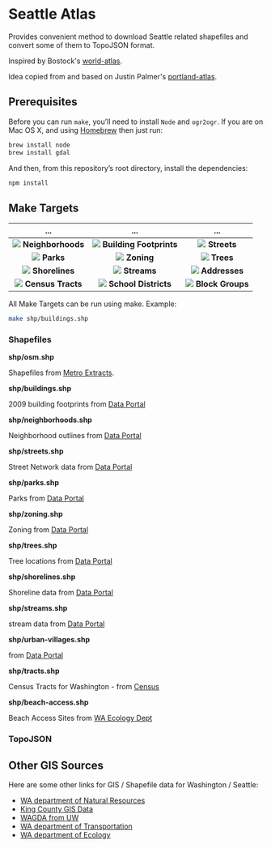 # Seattle Atlas

Provides convenient method to download Seattle related shapefiles and convert some of them to TopoJSON format.

Inspired by Bostock's [world-atlas](https://github.com/mbostock/world-atlas). 

Idea copied from and based on Justin Palmer's [portland-atlas](https://github.com/Caged/portland-atlas).

## Prerequisites

Before you can run `make`, you’ll need to install `Node` and `ogr2ogr`. If you are on Mac OS X, and using [Homebrew](http://mxcl.github.com/homebrew/) then just run:

```bash
brew install node 
brew install gdal
```

And then, from this repository’s root directory, install the dependencies:

```bash
npm install
```

## Make Targets

... | ... | ... 
:---: | :---: | :---: 
![](https://raw.githubusercontent.com/vlandham/seattle-atlas/master/out/neighborhoods.png) **Neighborhoods** | ![](https://raw.githubusercontent.com/vlandham/seattle-atlas/master/out/buildings.png) **Building Footprints** | ![](https://raw.githubusercontent.com/vlandham/seattle-atlas/master/out/streets.png) **Streets**  
![](https://raw.githubusercontent.com/vlandham/seattle-atlas/master/out/parks.png) **Parks** | ![](https://raw.githubusercontent.com/vlandham/seattle-atlas/master/out/zoning.png) **Zoning** | ![](https://raw.githubusercontent.com/vlandham/seattle-atlas/master/out/trees.png) **Trees**  
![](https://raw.githubusercontent.com/vlandham/seattle-atlas/master/out/shorelines.png) **Shorelines** | ![](https://raw.githubusercontent.com/vlandham/seattle-atlas/master/out/streams.png) **Streams** | ![](https://raw.githubusercontent.com/vlandham/seattle-atlas/master/out/addresses.png) **Addresses**  
![](https://raw.githubusercontent.com/vlandham/seattle-atlas/master/out/tracts.png) **Census Tracts** | ![](https://raw.githubusercontent.com/vlandham/seattle-atlas/master/out/school-districts.png) **School Districts** | ![](https://raw.githubusercontent.com/vlandham/seattle-atlas/master/out/block-groups.png) **Block Groups**  

All Make Targets can be run using make. Example:

```bash
make shp/buildings.shp
```

### Shapefiles

<b>shp/osm.shp</b>

Shapefiles from [Metro Extracts](http://metro.teczno.com/#seattle).

<b>shp/buildings.shp</b>

2009 building footprints from [Data Portal](https://data.seattle.gov/dataset/2009-Building-Outlines/y7u8-vad7)

<b>shp/neighborhoods.shp</b>

Neighborhood outlines from [Data Portal]()

<b>shp/streets.shp</b>

Street Network data from [Data Portal](https://data.seattle.gov/dataset/Street-Network-Database/afip-2mzr)

<b>shp/parks.shp</b>

Parks from [Data Portal](https://data.seattle.gov/dataset/City-Of-Seattle-Parks/kxj9-se6t)

<b>shp/zoning.shp</b>

Zoning from [Data Portal](https://https://data.seattle.gov/dataset/City-Of-Seattle-Zoning/2hat-teay)

<b>shp/trees.shp</b>

Tree locations from [Data Portal](https://data.seattle.gov/dataset/Trees/xg4t-j322)

<b>shp/shorelines.shp</b>

Shoreline data from [Data Portal](https://data.seattle.gov/dataset/Shorelines/gf6u-sgut)

<b>shp/streams.shp</b>

stream data from [Data Portal](https://data.seattle.gov/dataset/Streams/fwb4-f3gx)

<b>shp/urban-villages.shp</b>

from [Data Portal](https://data.seattle.gov/dataset/Urban-Villages/ugw3-tp9e)

<b>shp/tracts.shp</b>

Census Tracts for Washington - from [Census](http://www.census.gov/cgi-bin/geo/shapefiles2013/main)

<b>shp/beach-access.shp</b>

Beach Access Sites from [WA Ecology Dept](https://fortress.wa.gov/ecy/coastalatlas/tools/PublicAccessDownload.aspx)

### TopoJSON

## Other GIS Sources

Here are some other links for GIS / Shapefile data for Washington / Seattle:


  * [WA department of Natural Resources](http://fortress.wa.gov/dnr/app1/dataweb/dmmatrix.html)
  * [King County GIS Data](http://www.kingcounty.gov/operations/GIS/GISData/Metadata.aspx)
  * [WAGDA from UW](http://wagda.lib.washington.edu/data/)
  * [WA department of Transportation](http://www.wsdot.wa.gov/mapsdata/geodatacatalog/default.htm)
  * [WA department of Ecology](http://www.ecy.wa.gov/services/gis/data/data.htm)


